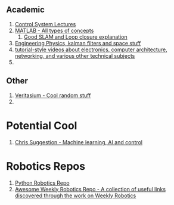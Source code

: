## Academic
1. [Control System Lectures](https://www.youtube.com/channel/UCq0imsn84ShAe9PBOFnoIrg) 
2. [MATLAB - All types of concepts](https://www.youtube.com/@MATLAB) 
	1. [Good SLAM and Loop closure explanation](https://www.youtube.com/watch?v=saVZtgPyyJQ&ab_channel=MATLAB) 
3. [Engineering Physics, kalman filters and space stuff](https://www.youtube.com/@ProfessorRoss/videos) 
4. [tutorial-style videos about electronics, computer architecture, networking, and various other technical subjects](https://www.youtube.com/@BenEater) 
5. 





## Other
1. [Veritasium - Cool random stuff](https://www.youtube.com/@veritasium) 
2. 



# Potential Cool
1. [Chris Suggestion - Machine learning, AI and control](https://www.youtube.com/watch?v=s_9InuQAx-g&list=PLMrJAkhIeNNR20Mz-VpzgfQs5zrYi085m&index=18&ab_channel=SteveBrunton)







# Robotics Repos
1. [Python Robotics Repo](https://github.com/AtsushiSakai/PythonRobotics) 
2. [Awesome Weekly Robotics Repo - A collection of useful links discovered through the work on Weekly Robotics](https://github.com/msadowski/awesome-weekly-robotics) 